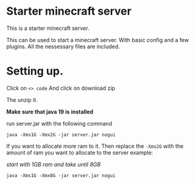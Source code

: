 # Starter minecraft server

This is a starter minecraft server.

This can be used to start a minecraft server. With basic config and a few plugins.
All the nessessary files are included.

# Setting up.

Click on `<> code`
And click on download zip

The unzip it.

**Make sure that java 19 is installed**

run server.jar with the following command
```
java -Xms1G -Xmx2G -jar server.jar nogui
```

If you want to allocate more ram to it. Then replace the `-Xmx2G` with the amount of ram you want to allocate to the server
example:

*start with 1GB ram and take until 8GB*
```
java -Xms1G -Xmx8G -jar server.jar nogui
```
